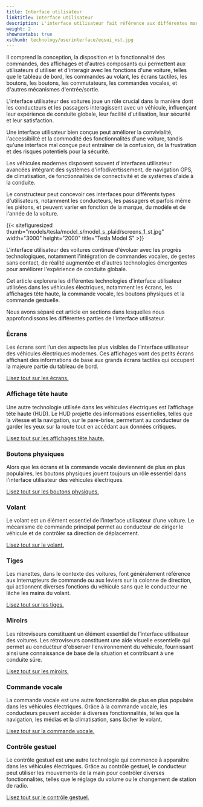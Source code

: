 ```yaml
---
title: Interface utilisateur
linktitle: Interface utilisateur
description: L'interface utilisateur fait référence aux différentes manières dont les conducteurs et les passagers interagissent avec les fonctionnalités et les commandes d'un véhicule.
weight: 2
shownavtabs: true
xsthumb: technology/userinterface/eqsui_xst.jpg
---
```

<!-- markdownlint-disable MD033 -->
 
Il comprend la conception, la disposition et la fonctionnalité des commandes, des affichages et d'autres composants qui permettent aux utilisateurs d'utiliser et d'interagir avec les fonctions d'une voiture, telles que le tableau de bord, les commandes au volant, les écrans tactiles, les boutons, les boutons, les commutateurs, les commandes vocales, et d'autres mécanismes d'entrée/sortie.

L'interface utilisateur des voitures joue un rôle crucial dans la manière dont les conducteurs et les passagers interagissent avec un véhicule, influençant leur expérience de conduite globale, leur facilité d'utilisation, leur sécurité et leur satisfaction.

Une interface utilisateur bien conçue peut améliorer la convivialité, l'accessibilité et la commodité des fonctionnalités d'une voiture, tandis qu'une interface mal conçue peut entraîner de la confusion, de la frustration et des risques potentiels pour la sécurité.

Les véhicules modernes disposent souvent d'interfaces utilisateur avancées intégrant des systèmes d'infodivertissement, de navigation GPS, de climatisation, de fonctionnalités de connectivité et de systèmes d'aide à la conduite.

Le constructeur peut concevoir ces interfaces pour différents types d'utilisateurs, notamment les conducteurs, les passagers et parfois même les piétons, et peuvent varier en fonction de la marque, du modèle et de l'année de la voiture.

{{< sitefiguresized thumb="models/tesla/model_s/model_s_plaid/screens_1_st.jpg" width="3000" height="2000" title="Tesla Model S" >}}

L'interface utilisateur des voitures continue d'évoluer avec les progrès technologiques, notamment l'intégration de commandes vocales, de gestes sans contact, de réalité augmentée et d'autres technologies émergentes pour améliorer l'expérience de conduite globale.

Cet article explorera les différentes technologies d'interface utilisateur utilisées dans les véhicules électriques, notamment les écrans, les affichages tête haute, la commande vocale, les boutons physiques et la commande gestuelle.

Nous avons séparé cet article en sections dans lesquelles nous approfondissons les différentes parties de l'interface utilisateur.

### Écrans

Les écrans sont l’un des aspects les plus visibles de l’interface utilisateur des véhicules électriques modernes. Ces affichages vont des petits écrans affichant des informations de base aux grands écrans tactiles qui occupent la majeure partie du tableau de bord.

[Lisez tout sur les écrans.](screens/)

### Affichage tête haute

Une autre technologie utilisée dans les véhicules électriques est l’affichage tête haute (HUD). Le HUD projette des informations essentielles, telles que la vitesse et la navigation, sur le pare-brise, permettant au conducteur de garder les yeux sur la route tout en accédant aux données critiques.

[Lisez tout sur les affichages tête haute.](hud/)

### Boutons physiques

Alors que les écrans et la commande vocale deviennent de plus en plus populaires, les boutons physiques jouent toujours un rôle essentiel dans l'interface utilisateur des véhicules électriques.

[Lisez tout sur les boutons physiques.](boutons/)

### Volant

Le volant est un élément essentiel de l’interface utilisateur d’une voiture. Le mécanisme de commande principal permet au conducteur de diriger le véhicule et de contrôler sa direction de déplacement.

[Lisez tout sur le volant.](volant/)

### Tiges

Les manettes, dans le contexte des voitures, font généralement référence aux interrupteurs de commande ou aux leviers sur la colonne de direction, qui actionnent diverses fonctions du véhicule sans que le conducteur ne lâche les mains du volant.

[Lisez tout sur les tiges.](tiges/)

### Miroirs

Les rétroviseurs constituent un élément essentiel de l’interface utilisateur des voitures. Les rétroviseurs constituent une aide visuelle essentielle qui permet au conducteur d'observer l'environnement du véhicule, fournissant ainsi une connaissance de base de la situation et contribuant à une conduite sûre.

[Lisez tout sur les miroirs.](miroirs/)

### Commande vocale

La commande vocale est une autre fonctionnalité de plus en plus populaire dans les véhicules électriques. Grâce à la commande vocale, les conducteurs peuvent accéder à diverses fonctionnalités, telles que la navigation, les médias et la climatisation, sans lâcher le volant.

[Lisez tout sur la commande vocale.](voicecontrol/)

### Contrôle gestuel

Le contrôle gestuel est une autre technologie qui commence à apparaître dans les véhicules électriques. Grâce au contrôle gestuel, le conducteur peut utiliser les mouvements de la main pour contrôler diverses fonctionnalités, telles que le réglage du volume ou le changement de station de radio.

[Lisez tout sur le contrôle gestuel.](gesturecontrol/)
